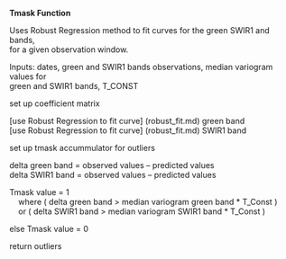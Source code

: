 **Tmask Function**  

Uses Robust Regression method to fit curves for the green SWIR1 and bands,  
for a given observation window.  

Inputs: dates, green and SWIR1 bands observations, median variogram values for  
green and SWIR1 bands, T_CONST  

set up coefficient matrix  

[use Robust Regression to fit curve] (robust_fit.md) green band  
[use Robust Regression to fit curve] (robust_fit.md) SWIR1 band  

set up tmask accummulator for outliers  

delta green band = observed values – predicted values  
delta SWIR1 band = observed values – predicted values  

Tmask value = 1  
&nbsp;&nbsp;&nbsp;&nbsp;where ( delta green band > median variogram green band * T_Const )  
&nbsp;&nbsp;&nbsp;&nbsp;or    ( delta SWIR1 band > median variogram SWIR1 band * T_Const )  

else Tmask value = 0  

return outliers  

